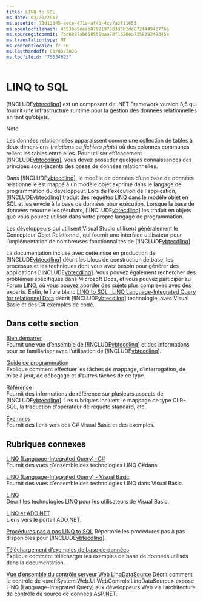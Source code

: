 ```yaml
---
title: LINQ to SQL
ms.date: 03/30/2017
ms.assetid: 73d13345-eece-471a-af40-4cc7a2f11655
ms.openlocfilehash: 4553be9eeab8792197503d0b1de872f4494277b6
ms.sourcegitcommit: 7bc6887ab658550baa78f1520ea735838249345e
ms.translationtype: MT
ms.contentlocale: fr-FR
ms.lasthandoff: 01/03/2020
ms.locfileid: "75634623"
---
```

# <a name="linq-to-sql"></a>LINQ to SQL
[!INCLUDE[vbtecdlinq](../../../../../../includes/vbtecdlinq-md.md)] est un composant de .NET Framework version 3,5 qui fournit une infrastructure runtime pour la gestion des données relationnelles en tant qu’objets.  
  
> [!NOTE]
> Les données relationnelles apparaissent comme une collection de tables à deux dimensions (*relations* ou *fichiers plats*) où des colonnes communes relient les tables entre elles. Pour utiliser efficacement [!INCLUDE[vbtecdlinq](../../../../../../includes/vbtecdlinq-md.md)], vous devez posséder quelques connaissances des principes sous-jacents des bases de données relationnelles.  
  
 Dans [!INCLUDE[vbtecdlinq](../../../../../../includes/vbtecdlinq-md.md)], le modèle de données d’une base de données relationnelle est mappé à un modèle objet exprimé dans le langage de programmation du développeur. Lors de l'exécution de l'application, [!INCLUDE[vbtecdlinq](../../../../../../includes/vbtecdlinq-md.md)] traduit des requêtes LINQ dans le modèle objet en SQL et les envoie à la base de données pour exécution. Lorsque la base de données retourne les résultats, [!INCLUDE[vbtecdlinq](../../../../../../includes/vbtecdlinq-md.md)] les traduit en objets que vous pouvez utiliser dans votre propre langage de programmation.  
  
 Les développeurs qui utilisent Visual Studio utilisent généralement le Concepteur Objet Relationnel, qui fournit une interface utilisateur pour l’implémentation de nombreuses fonctionnalités de [!INCLUDE[vbtecdlinq](../../../../../../includes/vbtecdlinq-md.md)].  
  
 La documentation incluse avec cette mise en production de [!INCLUDE[vbtecdlinq](../../../../../../includes/vbtecdlinq-md.md)] décrit les blocs de construction de base, les processus et les techniques dont vous avez besoin pour générer des applications [!INCLUDE[vbtecdlinq](../../../../../../includes/vbtecdlinq-md.md)]. Vous pouvez également rechercher des problèmes spécifiques dans Microsoft Docs, et vous pouvez participer au [Forum LINQ](https://go.microsoft.com/fwlink/?LinkId=76488), où vous pouvez aborder des sujets plus complexes avec des experts. Enfin, le livre blanc [LINQ to SQL : LINQ Language-Integrated Query for relationnel Data](https://go.microsoft.com/fwlink/?LinkId=93205) décrit [!INCLUDE[vbtecdlinq](../../../../../../includes/vbtecdlinq-md.md)] technologie, avec Visual Basic et des C# exemples de code.  
  
## <a name="in-this-section"></a>Dans cette section  
 [Bien démarrer](getting-started.md)  
 Fournit une vue d’ensemble de [!INCLUDE[vbtecdlinq](../../../../../../includes/vbtecdlinq-md.md)] et des informations pour se familiariser avec l’utilisation de [!INCLUDE[vbtecdlinq](../../../../../../includes/vbtecdlinq-md.md)].  
  
 [Guide de programmation](programming-guide.md)  
 Explique comment effectuer les tâches de mappage, d’interrogation, de mise à jour, de débogage et d’autres tâches de ce type.  
  
 [Référence](reference.md)  
 Fournit des informations de référence sur plusieurs aspects de [!INCLUDE[vbtecdlinq](../../../../../../includes/vbtecdlinq-md.md)]. Les rubriques incluent le mappage de type CLR-SQL, la traduction d'opérateur de requête standard, etc.  
  
 [Exemples](samples.md)  
 Fournit des liens vers des C# Visual Basic et des exemples.  
  
## <a name="related-sections"></a>Rubriques connexes  
 [LINQ (Language-Integrated Query)- C# ](../../../../../csharp/programming-guide/concepts/linq/index.md)\
 Fournit des vues d’ensemble des technologies LINQ C#dans.
 
 [LINQ (Language-Integrated Query) - Visual Basic](../../../../../visual-basic/programming-guide/concepts/linq/index.md)  
 Fournit des vues d’ensemble des technologies LINQ dans Visual Basic.
  
 [LINQ](../../../../../visual-basic/programming-guide/language-features/linq/index.md)  
 Décrit les technologies LINQ pour les utilisateurs de Visual Basic.  
  
 [LINQ et ADO.NET](../../linq-and-ado-net.md)  
 Liens vers le portail ADO.NET.  
  
 [Procédures pas à pas LINQ to SQL](https://docs.microsoft.com/previous-versions/visualstudio/visual-studio-2008/bb386295(v=vs.90))  
 Répertorie les procédures pas à pas disponibles pour [!INCLUDE[vbtecdlinq](../../../../../../includes/vbtecdlinq-md.md)].  
  
 [Téléchargement d’exemples de base de données](downloading-sample-databases.md)  
 Explique comment télécharger les exemples de base de données utilisés dans la documentation.  
  
 [Vue d’ensemble du contrôle serveur Web LinqDataSource](https://docs.microsoft.com/previous-versions/aspnet/bb547113(v=vs.100))  
 Décrit comment le contrôle de <xref:System.Web.UI.WebControls.LinqDataSource> expose LINQ (Language-Integrated Query) aux développeurs Web via l’architecture de contrôle de source de données ASP.NET.
